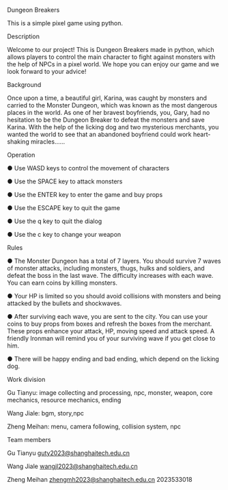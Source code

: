 Dungeon Breakers

This is a simple pixel game using python.

Description

Welcome to our project! This is Dungeon Breakers made in python, which allows players to control the main character to fight against monsters with the help of NPCs in a pixel world. We hope you can enjoy our game and we look forward to your advice!

Background

Once upon a time, a beautiful girl, Karina, was caught by monsters and carried to the Monster Dungeon, which was known as the most dangerous places in the world. As one of her bravest boyfriends, you, Gary, had no hesitation to be the Dungeon Breaker to defeat the monsters and save Karina. With the help of the licking dog and two mysterious merchants, you wanted the world to see that an abandoned boyfriend could work heart-shaking miracles……

Operation

● Use WASD keys to control the movement of characters

● Use the SPACE key to attack monsters

● Use the ENTER key to enter the game and buy props

● Use the ESCAPE key to quit the game

● Use the q key to quit the dialog

● Use the c key to change your weapon

Rules

● The Monster Dungeon has a total of 7 layers. You should survive 7 waves of monster attacks, including monsters, thugs, hulks and soldiers, and defeat the boss in the last wave. The difficulty increases with each wave. You can earn coins by killing monsters.

● Your HP is limited so you should avoid collisions with monsters and being attacked by the bullets and shockwaves.

● After surviving each wave, you are sent to the city. You can use your coins to buy props from boxes and refresh the boxes from the merchant. These props enhance your attack, HP, moving speed and attack speed. A friendly Ironman will remind you of your surviving wave if you get close to him. 

● There will be happy ending and bad ending, which depend on the licking dog. 

Work division

Gu Tianyu: image collecting and processing, npc, monster, weapon, core mechanics, resource mechanics, ending

Wang Jiale: bgm, story,npc

Zheng Meihan: menu, camera following, collision system, npc

Team members

Gu Tianyu guty2023@shanghaitech.edu.cn

Wang Jiale wangjl2023@shanghaitech.edu.cn

Zheng Meihan zhengmh2023@shanghaitech.edu.cn 2023533018
